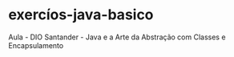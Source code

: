 # exercíos-java-basico
Aula - DIO Santander - Java e a Arte da Abstração com Classes e Encapsulamento

